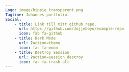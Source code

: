 ```yaml
---
Logo: image/hippie_transparent.png
Tagline: Johannes portfolio.
Social:
    - title: Link till mitt github repo.
      url: https://github.com/Jojjeboyo/example-repo
      icon: fab fa-github
    - title: Dark Mode
      url: ?action=theme
      icon: fas fa-moon
    - title: Destroy Session
      url: ?action=session_destroy
      icon: fas fa-trash-alt
---
```

